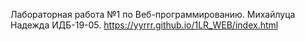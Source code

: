 Лабораторная работа №1 по Веб-программированию. Михайлуца Надежда ИДБ-19-05.
https://yyrrr.github.io/1LR_WEB/index.html
